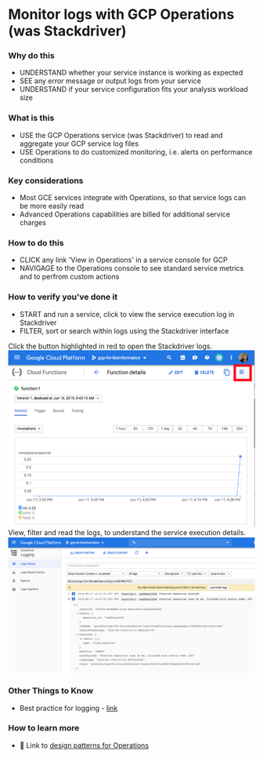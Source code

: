 # Monitor logs with GCP Operations (was Stackdriver)

### Why do this
 - UNDERSTAND whether your service instance is working as expected
 - SEE any error message or output logs from your service
 - UNDERSTAND if your service configuration fits your analysis workload size

### What is this
 - USE the GCP Operations service (was Stackdriver) to read and aggregate your GCP service log files
 - USE Operations to do customized monitoring, i.e. alerts on performance conditions

### Key considerations
 - Most GCE services integrate with Operations, so that service logs can be more easily read
 - Advanced Operations capabilities are billed for additional service charges

### How to do this
 - CLICK any link 'View in Operations' in a service console for GCP
 - NAVIGAGE to the Operations console to see standard service metrics and to perfrom custom actions

### How to verify you've done it
 - START and run a service, click to view the service execution log in Stackdriver 
 - FILTER, sort or search within logs using the Stackdriver interface

Click the button highlighted in red to open the Stackdriver logs.
 [![to-logs](/images/to-logs.png)]()
View, filter and read the logs, to understand the service execution details. 
 [![logs](/images/logs.png)]()

### Other Things to Know
 - Best practice for logging - [link](https://cloud.google.com/blog/products/gcp/best-practices-for-working-with-google-cloud-audit-logging)

### How to learn more
 - 📘 Link to [design patterns for Operations](https://cloud.google.com/solutions/design-patterns-for-exporting-stackdriver-logging)
